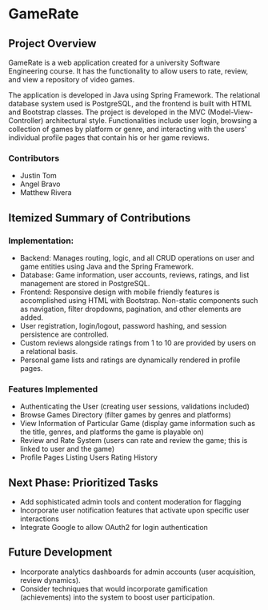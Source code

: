 # GameRate

## Project Overview

GameRate is a web application created for a university Software Engineering course. It has the functionality to allow users to rate, review, and view a repository of video games.  

The application is developed in Java using Spring Framework. The relational database system used is PostgreSQL, and the frontend is built with HTML and Bootstrap classes. The project is developed in the MVC (Model-View-Controller) architectural style. Functionalities include user login, browsing a collection of games by platform or genre, and interacting with the users' individual profile pages that contain his or her game reviews.

### Contributors

-  Justin Tom
-  Angel Bravo
-  Matthew Rivera

## Itemized Summary of Contributions

### Implementation:

-  Backend: Manages routing, logic, and all CRUD operations on user and game entities using Java and the Spring Framework.
-  Database: Game information, user accounts, reviews, ratings, and list management are stored in PostgreSQL.
-  Frontend: Responsive design with mobile friendly features is accomplished using HTML with Bootstrap. Non-static components such as navigation, filter dropdowns, pagination, and other elements are added.
-  User registration, login/logout, password hashing, and session persistence are controlled.
-  Custom reviews alongside ratings from 1 to 10 are provided by users on a relational basis.
-  Personal game lists and ratings are dynamically rendered in profile pages.

### Features Implemented

-  Authenticating the User (creating user sessions, validations included)
-  Browse Games Directory (filter games by genres and platforms)
-  View Information of Particular Game (display game information such as the title, genres, and platforms the game is playable on)
-  Review and Rate System (users can rate and review the game; this is linked to user and the game) 
- Profile Pages Listing Users Rating History

## Next Phase: Prioritized Tasks

-  Add sophisticated admin tools and content moderation for flagging
-  Incorporate user notification features that activate upon specific user interactions 
-  Integrate Google to allow OAuth2 for login authentication


## Future Development

-  Incorporate analytics dashboards for admin accounts (user acquisition, review dynamics).
-  Consider techniques that would incorporate gamification (achievements) into the system to boost user participation.